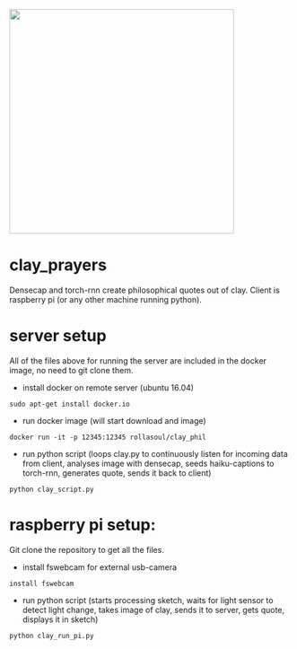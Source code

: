 <img src="https://github.com/rollasoul/clay_prayers/blob/master/16265646_243260219456703_1608198604390170781_n.jpg" width="400">

# clay_prayers
Densecap and torch-rnn create philosophical quotes out of clay. Client is raspberry pi (or any other machine running python).

# server setup

All of the files above for running the server are included in the docker image, no need to git clone them.

- install docker on remote server (ubuntu 16.04)
```
sudo apt-get install docker.io
```

- run docker image (will start download and image)
```
docker run -it -p 12345:12345 rollasoul/clay_phil
```

- run python script (loops clay.py to continuously listen for incoming data from client, analyses image with densecap, seeds haiku-captions to torch-rnn, generates quote, sends it back to client)
```
python clay_script.py
```

# raspberry pi setup:

Git clone the repository to get all the files.

- install fswebcam for external usb-camera
```
install fswebcam
```
- run python script (starts processing sketch, waits for light sensor to detect light change, takes image of clay, sends it to server, gets quote, displays it in sketch)
```
python clay_run_pi.py
```
